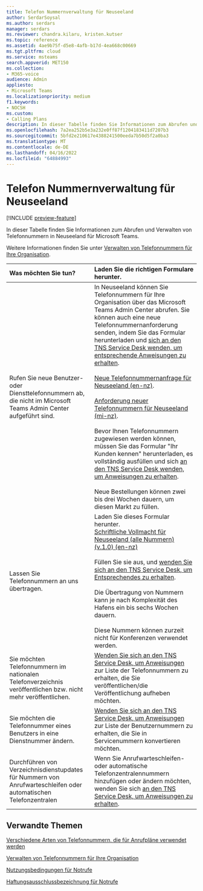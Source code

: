 ```yaml
---
title: Telefon Nummernverwaltung für Neuseeland
author: SerdarSoysal
ms.author: serdars
manager: serdars
ms.reviewer: chandra.kilaru, kristen.kutser
ms.topic: reference
ms.assetid: 4ae9b75f-d5e8-4afb-b17d-4ea668c00669
ms.tgt.pltfrm: cloud
ms.service: msteams
search.appverid: MET150
ms.collection:
- M365-voice
audience: Admin
appliesto:
- Microsoft Teams
ms.localizationpriority: medium
f1.keywords:
- NOCSH
ms.custom:
- Calling Plans
description: In dieser Tabelle finden Sie Informationen zum Abrufen und Verwalten von Telefonnummern in Neuseeland für Microsoft Teams.
ms.openlocfilehash: 7a2ea252b5e3a232e0ff87f1204183411d7207b3
ms.sourcegitcommit: 5bfd2e210617e4388241500eeda7b50d5f2a0ba3
ms.translationtype: MT
ms.contentlocale: de-DE
ms.lasthandoff: 04/16/2022
ms.locfileid: "64884993"
---
```

# <a name="phone-number-management-for-new-zealand"></a>Telefon Nummernverwaltung für Neuseeland

[!INCLUDE [preview-feature](../includes/preview-feature.md)]

In dieser Tabelle finden Sie Informationen zum Abrufen und Verwalten von Telefonnummern in Neuseeland für Microsoft Teams.
  
Weitere Informationen finden Sie unter [Verwalten von Telefonnummern für Ihre Organisation](manage-phone-numbers-for-your-organization.md).
  
|**Was möchten Sie tun?**|**Laden Sie die richtigen Formulare herunter.**|
|:-----|:-----|
|Rufen Sie neue Benutzer- oder Diensttelefonnummern ab, die nicht im Microsoft Teams Admin Center aufgeführt sind.|In Neuseeland können Sie Telefonnummern für Ihre Organisation über das Microsoft Teams Admin Center abrufen. Sie können auch eine neue Telefonnummernanforderung senden, indem Sie das Formular herunterladen und [sich an den TNS Service Desk wenden, um entsprechende Anweisungen zu erhalten](contact-tns-service-desk.md).<br/><br/>[Neue Telefonnummernanfrage für Neuseeland (en-nz)](https://download.microsoft.com/download/e/6/7/e67f46ef-e1cd-4e70-a5cc-f53fd74285aa/LNS-EN-NZ-TN.pdf). <br/><br/>[Anforderung neuer Telefonnummern für Neuseeland (mi-nz)](https://download.microsoft.com/download/4/a/a/4aa04212-a13d-46bf-b09e-1efbcbb2e622/new-phone-number-request-for-new-zealand-(v1.0)-(mi-NZ).pdf). <br/><br/> Bevor Ihnen Telefonnummern zugewiesen werden können, müssen Sie das Formular "Ihr Kunden kennen" herunterladen, es vollständig ausfüllen und sich [an den TNS Service Desk wenden, um Anweisungen zu erhalten](contact-tns-service-desk.md).<br/><br/>Neue Bestellungen können zwei bis drei Wochen dauern, um diesen Markt zu füllen.  |
|Lassen Sie Telefonnummern an uns übertragen.  <br/> | Laden Sie dieses Formular herunter. <br/>[Schriftliche Vollmacht für Neuseeland (alle Nummern) (v.1.0) (en-nz)](https://download.microsoft.com/download/e/6/7/e67f46ef-e1cd-4e70-a5cc-f53fd74285aa/LOA-EN-NZ-TN.pdf) <br/> <br/>Füllen Sie sie aus, und [wenden Sie sich an den TNS Service Desk, um Entsprechendes zu erhalten](contact-tns-service-desk.md). <br/><br>Die Übertragung von Nummern kann je nach Komplexität des Hafens ein bis sechs Wochen dauern.<br/><br/>Diese Nummern können zurzeit nicht für Konferenzen verwendet werden.  |
|Sie möchten Telefonnummern im nationalen Telefonverzeichnis veröffentlichen bzw. nicht mehr veröffentlichen.  <br/> |[Wenden Sie sich an den TNS Service Desk, um Anweisungen](contact-tns-service-desk.md) zur Liste der Telefonnummern zu erhalten, die Sie veröffentlichen/die Veröffentlichung aufheben möchten. <br/> |
|Sie möchten die Telefonnummer eines Benutzers in eine Dienstnummer ändern.  <br/> |[Wenden Sie sich an den TNS Service Desk, um Anweisungen](contact-tns-service-desk.md) zur Liste der Benutzernummern zu erhalten, die Sie in Servicenummern konvertieren möchten. <br/> |
|Durchführen von Verzeichnisdienstupdates für Nummern von Anrufwarteschleifen oder automatischen Telefonzentralen|Wenn Sie Anrufwarteschleifen- oder automatische Telefonzentralennummern hinzufügen oder ändern möchten, wenden Sie sich [an den TNS Service Desk, um Anweisungen zu erhalten](contact-tns-service-desk.md).|

## <a name="related-topics"></a>Verwandte Themen

[Verschiedene Arten von Telefonnummern, die für Anrufpläne verwendet werden](../different-kinds-of-phone-numbers-used-for-calling-plans.md)

[Verwalten von Telefonnummern für Ihre Organisation](manage-phone-numbers-for-your-organization.md)

[Nutzungsbedingungen für Notrufe](../emergency-calling-terms-and-conditions.md)
  
[Haftungsausschlussbezeichnung für Notrufe](https://download.microsoft.com/download/a/8/0/a807c43d-2177-4fe0-8732-86b3784ae6e5/emergency-calling-label-(en-us)-(v.1.0).zip)
